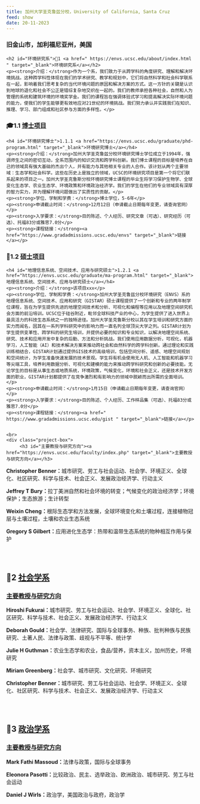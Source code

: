 ```yaml
---
title: 加州大学圣克鲁兹分校，University of California, Santa Cruz
feed: show
date: 20-11-2023
---
```


<html lang="zh">
<head>
    <meta charset="UTF-8">
    <title>加州大学圣克鲁兹分校，University of California, Santa Cruz</title>
    <link rel="stylesheet" href="/assets/css/CSS.css">
</head>
<body>
    <h3>旧金山市，加利福尼亚州，美国</h3>

    <h2 id="环境研究系">🏫1 <a href=" https://envs.ucsc.edu/about/index.html " target="_blank">环境研究系</a></h2>
    <p><strong>介绍：</strong>作为一个系，我们致力于从跨学科的角度研究、理解和解决环境挑战。这种跨学科性体现在我们的学术研究、教学和规划中，它们将自然科学和社会科学联系在一起，影响着我们思考复杂的当代环境问题的原因和解决方案的方式。这一方针的关键是认识到地球的退化和社会不公正是错综复杂地交织在一起的。我们的教师承担各种社会，自然和人为管理的系统和建筑环境的环境奖学金。我们的课程旨在强调体验式学习和提高解决实际环境问题的能力，使我们的学生能够更有效地应对21世纪的环境挑战。我们努力承认并实践我们在知识、推理、学习、部门组成和社区参与方面的多样性。</p>

<h3 id="博士项目">🎓1.1 <a href="https://www.gradadmissions.ucsc.edu/graduate-studies" target="_blank">博士项目</a></h3>

    <h4 id="环境研究博士">1.1.1 <a href="https://envs.ucsc.edu/graduate/phd-program.html" target="_blank">环境研究博士</a></h4>
    <p><strong>介绍：</strong>加州大学圣克鲁兹分校环境研究博士学位成立于1994年，强调师生之间的密切互动，全系范围内的知识交流和跨学科创新。我们博士课程的目标是培养在自己的领域具有强大基础的杰出个人，并有能力与其他相关专业的人合作。该计划从两个主要领域：生态学和社会科学。这些在历史上是独立的领域，UCSC的环境研究项目是第一个将它们联系起来的项目之一。加州大学圣克鲁斯分校环境研究博士课程的毕业生将学习保护生物学、全球变化生态学、农业生态学、环境政策和环境政治经济学。我们的学生在他们的专业领域具有深厚的智力实力，并为理解环境问题做出了实质性的贡献。</p>
    <p><strong>学位、学制和学费：</strong>博士学位，5-6年</p>
    <p><strong>申请截止时间：</strong>12月12日（申请截止日期每年变更，请查询官网）</p>
    <p><strong>入学要求：</strong>目的陈述、个人经历、研究文章（可选）、研究经历（可选）、托福83分或雅思7.0分</p>
    <p><strong>课程链接：</strong><a href="https://www.gradadmissions.ucsc.edu/envs" target="_blank">链接</a></p>

<h3 id="硕士项目">📖1.2 <a href="https://www.gradadmissions.ucsc.edu/graduate-studies" target="_blank">硕士项目</a></h3>

    <h4 id="地理信息系统、空间技术、应用与研究硕士">1.2.1 <a href="https://envs.ucsc.edu/graduate/ma-program.html" target="_blank">地理信息系统、空间技术、应用与研究硕士</a></h4>
    <p><strong>介绍：</strong>该项目xxx</p>
    <p><strong>学位、学制和学费：</strong>加州大学圣克鲁兹分校环境研究（ENVS）系的地理信息系统、空间技术、应用和研究（GISTAR）硕士课程提供了一个创新和专业的两年制学位课程，旨在为学生提供先进的地理空间技术和分析、可视化和编程等应用以及地理空间研究机会方面的前沿培训。UCSC位于硅谷附近，毗邻全球科技产业的中心，为学生提供了进入世界上最具活力的科技生态系统之一的独特途径。加州大学圣克鲁斯分校以其在学生培训和研究方面的实力而闻名，因其在一系列学科研究中的影响力而一直名列全球顶尖大学之列。GISTAR计划为学生提供变革性、跨学科的研究生培训，并提供必要的知识和专业知识，以解决地理空间系统、研究、技术和应用开发中复杂的后勤、方法和分析挑战。我们使用应用数据分析，可视化，机器学习，人工智能（AI）和技术解决方案来推动跨社会和自然科学的跨学科创新。通过理论和实践训练相结合，GISTAR计划通过提供GIS技术的高级培训，包括空间分析、遥感、地理空间规划和空间统计，为学生准备快速发展的技术景观。学生将有机会使用无人机、人工智能和机器学习等尖端工具，培养利用数据分析、可视化和建模的能力来推动跨学科研究和创新的必要技能。无论学生的目标是从事生态或地质系统，环境政策，气候变化，环境和社会正义，还是技术开发方面的职业，GISTAR计划都提供了在竞争激烈和有影响力的领域中脱颖而出所需的全面培训。</p>
    <p><strong>申请截止时间：</strong>1月15日（申请截止日期每年变更，请查询官网）</p>
    <p><strong>入学要求：</strong>目的陈述、个人经历、工作样品集（可选）、托福83分或雅思7.0分</p>
    <p><strong>课程链接：</strong><a href=" https://www.gradadmissions.ucsc.edu/gist " target="_blank">链接</a></p>

   
    <br>
    <div class="project-box">
         <h3 id="主要教授与研究方向"><a href="https://envs.ucsc.edu/faculty/index.php" target="_blank">主要教授与研究方向</a></h3>
<p><strong> Christopher Benner：</strong>城市研究、劳工与社会运动、社会学、环境正义、全球化、社区研究、科学与技术、社会正义、发展政治经济学、行动主义</p>
        <p><strong> Jeffrey T Bury：</strong>拉丁美洲自然和社会环境的转变；气候变化的政治经济学；环境保护；生态旅游；生计转型</p>
        <p><strong> Weixin Cheng：</strong>根际生态学和方法发展，全球环境变化和土壤过程，连接植物冠层与土壤过程，土壤和农业生态系统</p>
        <p><strong> Gregory S Gilbert：</strong>应用进化生态学：热带和温带生态系统的物种相互作用与保护</p>
    </div>
    <br>
    <br>

<h2 id="社会学系">🏫2 <a href="https://sociology.ucsc.edu/about/contact.html" target="_blank">社会学系</a></h2>

<div class="project-box">
         <h3 id="主要教授与研究方向"><a href="https://sociology.ucsc.edu/about/directory-faculty.php" target="_blank">主要教授与研究方向</a></h3>
        <p><strong> Hiroshi Fukurai：</strong>城市研究、劳工与社会运动、社会学、环境正义、全球化、社区研究、科学与技术、社会正义、发展政治经济学、行动主义</p>
        <p><strong> Deborah Gould：</strong>社会学、法律研究、国际与全球事务、种族、批判种族与民族研究、土著人民、法律与政策、歧视与不平等、统计学</p>
        <p><strong> Julie H Guthman：</strong>农业生态学和农业，食品/营养，资本主义，加州历史，环境研究</p>
        <p><strong> Miriam Greenberg：</strong>社会学、城市研究、文化研究、环境研究</p>
        <p><strong> Christopher Benner：</strong>城市研究、劳工与社会运动、社会学、环境正义、全球化、社区研究、科学与技术、社会正义、发展政治经济学、行动主义</p>

 </div>
<br>
<br>

<h2 id="政治学系">🏫3 <a href=" https://politics.ucsc.edu/about/index.html " target="_blank">政治学系</a></h2>

<div class="project-box">
         <h3 id="主要教授与研究方向"><a href="https://politics.ucsc.edu/faculty/index.php" target="_blank">主要教授与研究方向</a></h3>
<p><strong>Mark Fathi Massoud：</strong>法律与政策，国际与全球事务</p>
        <p><strong>Eleonora Pasotti：</strong>比较政治、民主、选举政治、欧洲政治、城市研究、劳工与社会运动</p>
        <p><strong>Daniel J Wirls：</strong>政治学，美国政治与政府，政治学</p>
</div>

</body>
</html>

